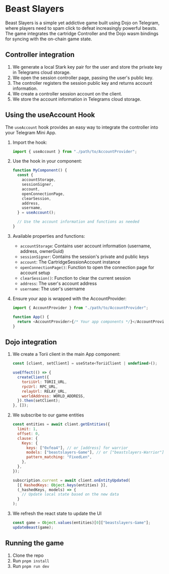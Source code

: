# Beast Slayers

Beast Slayers is a simple yet addictive game built using Dojo on Telegram, where players need to spam click to defeat increasingly powerful beasts. The game integrates the cartridge Controller and the Dojo wasm bindings for syncing with the on-chain game state.

## Controller integration

1. We generate a local Stark key pair for the user and store the private key in Telegrams cloud storage.
2. We open the session controller page, passing the user's public key.
3. The controller registers the session public key and returns account information.
4. We create a controller session account on the client.
5. We store the account information in Telegrams cloud storage.

## Using the useAccount Hook

The `useAccount` hook provides an easy way to integrate the controller into your Telegram Mini App.

1. Import the hook:

   ```javascript
   import { useAccount } from "./path/to/AccountProvider";
   ```

2. Use the hook in your component:

   ```javascript
   function MyComponent() {
     const {
       accountStorage,
       sessionSigner,
       account,
       openConnectionPage,
       clearSession,
       address,
       username,
     } = useAccount();

     // Use the account information and functions as needed
   }
   ```

3. Available properties and functions:

   - `accountStorage`: Contains user account information (username, address, ownerGuid)
   - `sessionSigner`: Contains the session's private and public keys
   - `account`: The CartridgeSessionAccount instance
   - `openConnectionPage()`: Function to open the connection page for account setup
   - `clearSession()`: Function to clear the current session
   - `address`: The user's account address
   - `username`: The user's username

4. Ensure your app is wrapped with the AccountProvider:

   ```javascript
   import { AccountProvider } from "./path/to/AccountProvider";

   function App() {
     return <AccountProvider>{/* Your app components */}</AccountProvider>;
   }
   ```

## Dojo integration

1. We create a Torii client in the main App component:

   ```javascript
   const [client, setClient] = useState<ToriiClient | undefined>();

   useEffect(() => {
     createClient({
       toriiUrl: TORII_URL,
       rpcUrl: RPC_URL,
       relayUrl: RELAY_URL,
       worldAddress: WORLD_ADDRESS,
     }).then(setClient);
   }, []);
   ```

2. We subscribe to our game entities

   ```javascript
   const entities = await client.getEntities({
     limit: 1,
     offset: 0,
     clause: {
       Keys: {
         keys: ["0xfea4"], // or [address] for warrior
         models: ["beastslayers-Game"], // or ["beastslayers-Warrior"]
         pattern_matching: "FixedLen",
       },
     },
   });

   subscription.current = await client.onEntityUpdated(
     [{ HashedKeys: Object.keys(entities) }],
     (_hashedKeys, models) => {
       // Update local state based on the new data
     }
   );
   ```

3. We refresh the react state to update the UI

   ```javascript
   const game = Object.values(entities)[0]["beastslayers-Game"];
   updateBeast(game);
   ```

## Running the game

1. Clone the repo
2. Run `pnpm install`
3. Run `pnpm run dev`
